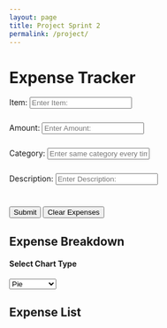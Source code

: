 ```yaml
---
layout: page
title: Project Sprint 2
permalink: /project/
---
```


<script src="https://cdn.jsdelivr.net/npm/chart.js"></script>

<h1>Expense Tracker</h1>
<form id="expense-form">
    <label for="item">Item:</label>
    <input id="item" type="text" placeholder="Enter Item:"><br>
    <label for="amnt">Amount:</label>
    <input id="amount" type="text" placeholder="Enter Amount:"><br>
    <label for="category">Category:</label>
    <input id="category" type="text" placeholder="Enter same category every time:"><br>
    <label for="description">Description:</label>
    <input id="description" type="text" placeholder="Enter Description:"><br>
</form>
<button id="btn" type="submit" onclick="addExpense()">Submit</button>
<button id="btn" onclick="clearExpenses()">Clear Expenses</button>

<h2>Expense Breakdown</h2>
<h4>Select Chart Type</h4>
<select id="chart-type" onchange="changeChartType()">
    <option value="pie">Pie</option>
    <option value="bar">Bar</option>
    <option value="doughnut">Doughnut</option>
    <option value="polarArea">Polar Area</option>
</select>

<canvas id="expenseChart" width="400" height="400"></canvas>

<h2>Expense List</h2>
<ul id="expense-list"></ul>

<style>
    .form {
        display: flex;
        flex-direction: column;
    }
    input {
        margin-bottom: 25px;
    }
</style>

<script>
    let expenses = JSON.parse(localStorage.getItem('expenses')) || [];
    var form = document.getElementById('expense-form');

    const ctx = document.getElementById('expenseChart').getContext('2d');

    let expenseChart = new Chart(ctx, {
        type: 'pie',
        data: {
            labels: [], // Expense descriptions
            datasets: [{
                label: 'Expenses',
                data: [], // Expense amounts
                backgroundColor: ['#FF6384', '#36A2EB', '#FFCE56', '#4BC0C0', '#9966FF', '#FF9F40'],
            }]
        },
        options: {
            responsive: true,
            plugins: {
                legend: {
                    position: 'top',
                },
            }
        }
    });

    window.onload = function() {
        displayExpenses();
        updateChart();
    }

    function clearExpenses() {
        localStorage.removeItem('expenses');
        expenses = [];
        displayExpenses();
        updateChart();
    }

    function addExpense(){
        const item = document.getElementById('item').value;
        const amount = document.getElementById('amount').value;
        const category = document.getElementById('category').value;
        const description = document.getElementById('description').value;

        const expense = {
            'item': item,
            'amount': parseFloat(amount),
            'category': category,
            'description': description,
        }

        expenses.push(expense);
        form.reset();
        localStorage.setItem('expenses', JSON.stringify(expenses));

        updateChart();
        newExpenses();
    }

    function displayExpenses() {
        const expenseList = document.getElementById('expense-list');
        expenseList.innerHTML = '';

        expenses.forEach((expense) => {
            const listItem = document.createElement('li');
            listItem.textContent = `${expense.item} - ${expense.description}: $${expense.amount.toFixed(2)}`;
            expenseList.appendChild(listItem);
        });
    }

    function newExpenses() {
        const expenseList = document.getElementById('expense-list');

        const listItem = document.createElement('li');
        listItem.textContent = `${expenses[expenses.length - 1].item} - ${expenses[expenses.length - 1].description}: $${expenses[expenses.length - 1].amount.toFixed(2)}`;
        expenseList.appendChild(listItem);
    }

    function updateChart() {
        // clear past stuff
        expenseChart.data.labels = [];
        expenseChart.data.datasets[0].data = [];

        expenses.forEach((expense) => {
            expenseChart.data.labels.push(expense.item);
            expenseChart.data.datasets[0].data.push(expense.amount);
        });

        expenseChart.update();
    }

    function changeChartType() {
        const selectedType = document.getElementById('chart-type').value;
        expenseChart.destroy();

        expenseChart = new Chart(ctx, {
            type: selectedType,
            data: {
                labels: expenses.map(exp => exp.item),
                datasets: [{
                    label: 'Expenses',
                    data: expenses.map(exp => exp.amount),
                    backgroundColor: ['#FF6384', '#36A2EB', '#FFCE56', '#4BC0C0', '#9966FF', '#FF9F40'],
                }]
            },
            options: {
                responsive: true,
                plugins: {
                    legend: {
                        position: 'top',
                    },
                }
            }
        });
    }

    function updateChart(data = expenses) {
        expenseChart.data.labels = data.map(exp => exp.item);
        expenseChart.data.datasets[0].data = data.map(exp => exp.amount);
        expenseChart.update();
    }
</script>

